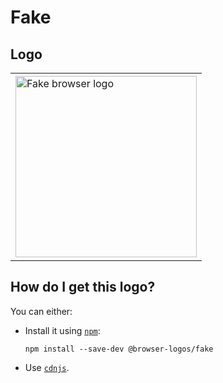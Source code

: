 # Fake

## Logo

<table>
    <tr height=300>
        <td>
            <a href="https://github.com/alrra/browser-logos/tree/b76a3a6edfd11fb864fd73ab7b5b10698e032972/src/archive/fake">
                <img width=290 src="https://raw.githubusercontent.com/alrra/browser-logos/b76a3a6edfd11fb864fd73ab7b5b10698e032972/src/archive/fake/fake_512x512.png" alt="Fake browser logo">
            </a>
        </td>
    </tr>
</table>

## How do I get this logo?

You can either:

* Install it using [`npm`][npm]:

  `npm install --save-dev @browser-logos/fake`

* Use [`cdnjs`][cdnjs].

<!-- Link labels: -->

[cdnjs]: https://cdnjs.com/libraries/browser-logos
[npm]: https://www.npmjs.com/
